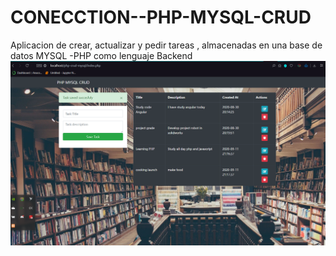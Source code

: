 # CONECCTION--PHP-MYSQL-CRUD

Aplicacion de crear, actualizar y pedir tareas , almacenadas en una base de datos MYSQL -PHP como lenguaje Backend
![alt text](crusd-php-mysql.png)
